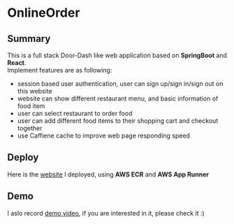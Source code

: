 # OnlineOrder
## Summary
This is a full stack Door-Dash like web application based on **SpringBoot** and **React**.  
Implement features are as following:
* session based user authentication, user can sign up/sign in/sign out on this website
* website can show different restaurant menu, and basic information of food item
* user can select restaurant to order food
* user can add different food items to their shopping cart and checkout together
* use Caffiene cache to improve web page responding speed

## Deploy
Here is the [website](https://7i5qgxmefy.us-east-2.awsapprunner.com) I deployed, using **AWS ECR** and **AWS App Runner**


## Demo
I aslo record [demo video](https://drive.google.com/file/d/1BGMP8WT-gpOOLsX9ikCgUWJZJIvmPSbs/view?usp=sharing), if you are interested in it, please check it :) 










